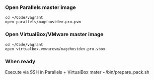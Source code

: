 ### Open Parallels master image

    cd ~/Code/vagrant
    open parallels/magehostdev.pro.pvm
    
### Open VirtualBox/VMware master image

    cd ~/Code/vagrant
    open virtualbox.vmwarevm/magehostdev.pro.vbox

### When ready

Execute via SSH in Parallels + VirtualBox mater
    ~/bin/prepare_pack.sh
